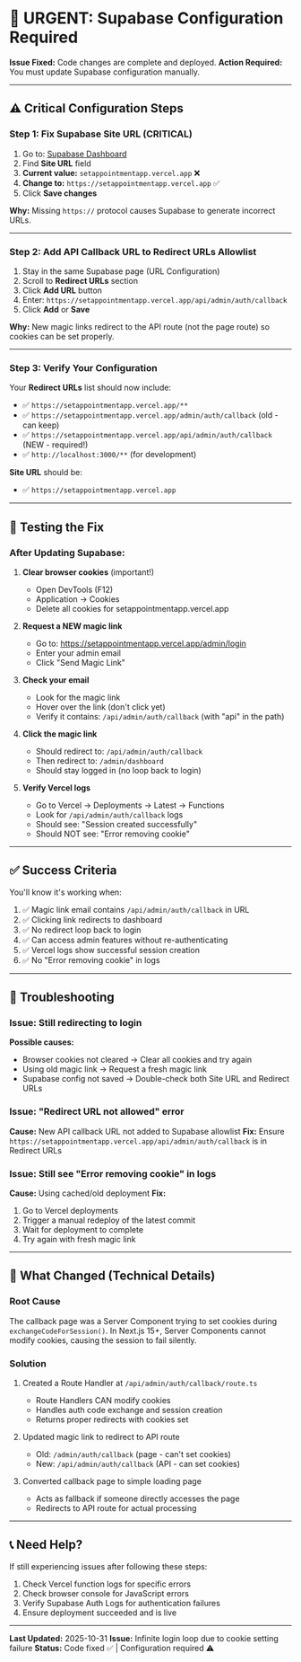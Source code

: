 # 🚨 URGENT: Supabase Configuration Required

**Issue Fixed:** Code changes are complete and deployed.
**Action Required:** You must update Supabase configuration manually.

---

## ⚠️ Critical Configuration Steps

### Step 1: Fix Supabase Site URL (CRITICAL)

1. Go to: [Supabase Dashboard](https://supabase.com/dashboard/project/admhufdnjkbkdyrfalck/auth/url-configuration)
2. Find **Site URL** field
3. **Current value:** `setappointmentapp.vercel.app` ❌
4. **Change to:** `https://setappointmentapp.vercel.app` ✅
5. Click **Save changes**

**Why:** Missing `https://` protocol causes Supabase to generate incorrect URLs.

---

### Step 2: Add API Callback URL to Redirect URLs Allowlist

1. Stay in the same Supabase page (URL Configuration)
2. Scroll to **Redirect URLs** section
3. Click **Add URL** button
4. Enter: `https://setappointmentapp.vercel.app/api/admin/auth/callback`
5. Click **Add** or **Save**

**Why:** New magic links redirect to the API route (not the page route) so cookies can be set properly.

---

### Step 3: Verify Your Configuration

Your **Redirect URLs** list should now include:

- ✅ `https://setappointmentapp.vercel.app/**`
- ✅ `https://setappointmentapp.vercel.app/admin/auth/callback` (old - can keep)
- ✅ `https://setappointmentapp.vercel.app/api/admin/auth/callback` (NEW - required!)
- ✅ `http://localhost:3000/**` (for development)

**Site URL** should be:

- ✅ `https://setappointmentapp.vercel.app`

---

## 🧪 Testing the Fix

### After Updating Supabase:

1. **Clear browser cookies** (important!)
   - Open DevTools (F12)
   - Application → Cookies
   - Delete all cookies for setappointmentapp.vercel.app

2. **Request a NEW magic link**
   - Go to: https://setappointmentapp.vercel.app/admin/login
   - Enter your admin email
   - Click "Send Magic Link"

3. **Check your email**
   - Look for the magic link
   - Hover over the link (don't click yet)
   - Verify it contains: `/api/admin/auth/callback` (with "api" in the path)

4. **Click the magic link**
   - Should redirect to: `/api/admin/auth/callback`
   - Then redirect to: `/admin/dashboard`
   - Should stay logged in (no loop back to login)

5. **Verify Vercel logs**
   - Go to Vercel → Deployments → Latest → Functions
   - Look for `/api/admin/auth/callback` logs
   - Should see: "Session created successfully"
   - Should NOT see: "Error removing cookie"

---

## ✅ Success Criteria

You'll know it's working when:

1. ✅ Magic link email contains `/api/admin/auth/callback` in URL
2. ✅ Clicking link redirects to dashboard
3. ✅ No redirect loop back to login
4. ✅ Can access admin features without re-authenticating
5. ✅ Vercel logs show successful session creation
6. ✅ No "Error removing cookie" in logs

---

## 🐛 Troubleshooting

### Issue: Still redirecting to login

**Possible causes:**

- Browser cookies not cleared → Clear all cookies and try again
- Using old magic link → Request a fresh magic link
- Supabase config not saved → Double-check both Site URL and Redirect URLs

### Issue: "Redirect URL not allowed" error

**Cause:** New API callback URL not added to Supabase allowlist
**Fix:** Ensure `https://setappointmentapp.vercel.app/api/admin/auth/callback` is in Redirect URLs

### Issue: Still see "Error removing cookie" in logs

**Cause:** Using cached/old deployment
**Fix:**

1. Go to Vercel deployments
2. Trigger a manual redeploy of the latest commit
3. Wait for deployment to complete
4. Try again with fresh magic link

---

## 📝 What Changed (Technical Details)

### Root Cause

The callback page was a Server Component trying to set cookies during `exchangeCodeForSession()`. In Next.js 15+, Server Components cannot modify cookies, causing the session to fail silently.

### Solution

1. Created a Route Handler at `/api/admin/auth/callback/route.ts`
   - Route Handlers CAN modify cookies
   - Handles auth code exchange and session creation
   - Returns proper redirects with cookies set

2. Updated magic link to redirect to API route
   - Old: `/admin/auth/callback` (page - can't set cookies)
   - New: `/api/admin/auth/callback` (API - can set cookies)

3. Converted callback page to simple loading page
   - Acts as fallback if someone directly accesses the page
   - Redirects to API route for actual processing

---

## 📞 Need Help?

If still experiencing issues after following these steps:

1. Check Vercel function logs for specific errors
2. Check browser console for JavaScript errors
3. Verify Supabase Auth Logs for authentication failures
4. Ensure deployment succeeded and is live

---

**Last Updated:** 2025-10-31
**Issue:** Infinite login loop due to cookie setting failure
**Status:** Code fixed ✅ | Configuration required ⚠️
